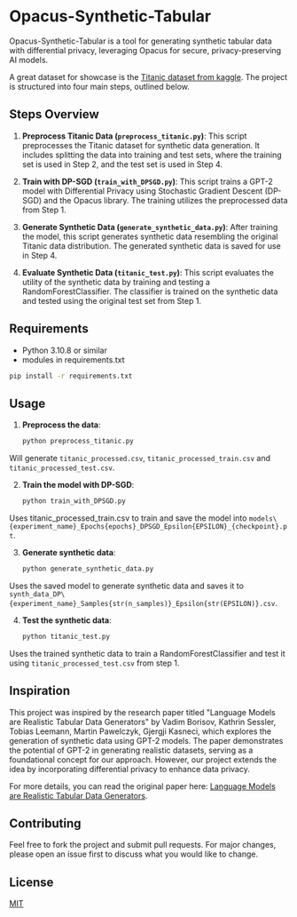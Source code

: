 
# Opacus-Synthetic-Tabular
Opacus-Synthetic-Tabular is a tool for generating synthetic tabular data with differential privacy, leveraging Opacus for secure, privacy-preserving AI models.

A great dataset for showcase is the [Titanic dataset from kaggle](https://www.kaggle.com/competitions/titanic "Titanic"). The project is structured into four main steps, outlined below.

## Steps Overview

1. **Preprocess Titanic Data (`preprocess_titanic.py`)**: This script preprocesses the Titanic dataset for synthetic data generation. It includes splitting the data into training and test sets, where the training set is used in Step 2, and the test set is used in Step 4.

2. **Train with DP-SGD (`train_with_DPSGD.py`)**: This script trains a GPT-2 model with Differential Privacy using Stochastic Gradient Descent (DP-SGD) and the Opacus library. The training utilizes the preprocessed data from Step 1.

3. **Generate Synthetic Data (`generate_synthetic_data.py`)**: After training the model, this script generates synthetic data resembling the original Titanic data distribution. The generated synthetic data is saved for use in Step 4.

4. **Evaluate Synthetic Data (`titanic_test.py`)**: This script evaluates the utility of the synthetic data by training and testing a RandomForestClassifier. The classifier is trained on the synthetic data and tested using the original test set from Step 1.

## Requirements

- Python 3.10.8 or similar
- modules in requirements.txt
```bash
pip install -r requirements.txt
```

## Usage

1. **Preprocess the data**:
    ```bash
    python preprocess_titanic.py
    ```
Will generate `titanic_processed.csv`, `titanic_processed_train.csv` and `titanic_processed_test.csv`.

2. **Train the model with DP-SGD**:
    ```bash
    python train_with_DPSGD.py
    ```
Uses titanic_processed_train.csv to train and save the model into `models\{experiment_name}_Epochs{epochs}_DPSGD_Epsilon{EPSILON}_{checkpoint}.pt`.

3. **Generate synthetic data**:
    ```bash
    python generate_synthetic_data.py
    ```
Uses the saved model to generate synthetic data and saves it to `synth_data_DP\{experiment_name}_Samples{str(n_samples)}_Epsilon{str(EPSILON)}.csv`.

4. **Test the synthetic data**:
    ```bash
    python titanic_test.py
    ```
Uses the trained synthetic data to train a RandomForestClassifier and test it using `titanic_processed_test.csv` from step 1.

## Inspiration

This project was inspired by the research paper titled "Language Models are Realistic Tabular Data Generators" by Vadim Borisov, Kathrin Sessler, Tobias Leemann, Martin Pawelczyk, Gjergji Kasneci, which explores the generation of synthetic data using GPT-2 models. The paper demonstrates the potential of GPT-2 in generating realistic datasets, serving as a foundational concept for our approach. However, our project extends the idea by incorporating differential privacy to enhance data privacy.

For more details, you can read the original paper here: [Language Models are Realistic Tabular Data Generators](https://openreview.net/forum?id=cEygmQNOeI).

## Contributing

Feel free to fork the project and submit pull requests. For major changes, please open an issue first to discuss what you would like to change.

## License

[MIT](https://choosealicense.com/licenses/mit/)
